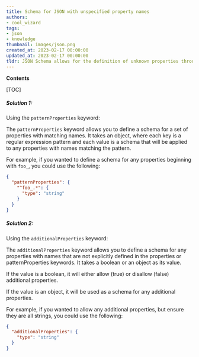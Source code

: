 ```yaml
---
title: Schema for JSON with unspecified property names
authors:
- cool_wizard
tags:
- json
- knowledge
thumbnail: images/json.png
created_at: 2023-02-17 00:00:00
updated_at: 2023-02-17 00:00:00
tldr: JSON Schema allows for the definition of unknown properties through the use of the `additionalProperties` keyword.
---
```


**Contents**

[TOC]

##### Solution 1: 
Using the `patternProperties` keyword:

The `patternProperties` keyword allows you to define a schema for a set of properties with matching names. It takes an object, where each key is a regular expression pattern and each value is a schema that will be applied to any properties with names matching the pattern.

For example, if you wanted to define a schema for any properties beginning with `foo_`, you could use the following:

```json
{
  "patternProperties": {
    "^foo_.*": {
      "type": "string"
    }
  }
}
```

##### Solution 2: 
Using the `additionalProperties` keyword:

The `additionalProperties` keyword allows you to define a schema for any properties with names that are not explicitly defined in the properties or patternProperties keywords. It takes a boolean or an object as its value.

If the value is a boolean, it will either allow (true) or disallow (false) additional properties.

If the value is an object, it will be used as a schema for any additional properties.

For example, if you wanted to allow any additional properties, but ensure they are all strings, you could use the following:

```json
{
  "additionalProperties": {
    "type": "string"
  }
}
```
